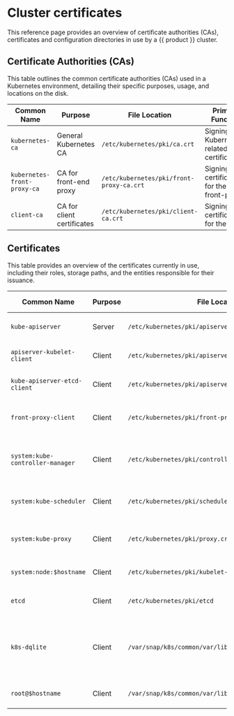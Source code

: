 # Cluster certificates

This reference page provides an overview of certificate authorities (CAs),
certificates and configuration directories in use by a {{ product }} cluster.

## Certificate Authorities (CAs)

This table outlines the common certificate authorities (CAs) used in a
Kubernetes environment, detailing their specific purposes, usage,
and locations on the disk.

| **Common Name**             | **Purpose**                | **File Location**                        | **Primary Function**                        |
|-----------------------------|----------------------------|------------------------------------------|---------------------------------------------|
| `kubernetes-ca`             | General Kubernetes CA      | `/etc/kubernetes/pki/ca.crt`             | Signing all Kubernetes-related certificates |
| `kubernetes-front-proxy-ca` | CA for front-end proxy     | `/etc/kubernetes/pki/front-proxy-ca.crt` | Signing certificates for the front-proxy    |
| `client-ca`                 | CA for client certificates | `/etc/kubernetes/pki/client-ca.crt`      | Signing certificates for the client         |


## Certificates

This table provides an overview of the certificates currently in use,
including their roles, storage paths, and the entities responsible for
their issuance.


| **Common Name**                  | **Purpose** | **File Location**                                     | **Primary Function**                                                                             | **Signed By**               |
|----------------------------------|-------------|-------------------------------------------------------|--------------------------------------------------------------------------------------------------|-----------------------------|
| `kube-apiserver`                 | Server      | `/etc/kubernetes/pki/apiserver.crt`                   | Securing the API server endpoint                                                                 | `kubernetes-ca`             |
| `apiserver-kubelet-client`       | Client      | `/etc/kubernetes/pki/apiserver-kubelet-client.crt`    | API server communication with kubelet                                                            | `kubernetes-ca-client`      |
| `kube-apiserver-etcd-client`     | Client      | `/etc/kubernetes/pki/apiserver-etcd-client.crt`       | API server communication with etcd                                                               | `kubernetes-ca-client`      |
| `front-proxy-client`             | Client      | `/etc/kubernetes/pki/front-proxy-client.crt`          | API server communication with the front-proxy                                                    | `kubernetes-front-proxy-ca` |
| `system:kube-controller-manager` | Client      | `/etc/kubernetes/pki/controller-manager.crt`          | Communication between the controller manager and the API server                                  | `kubernetes-ca-client`      |
| `system:kube-scheduler`          | Client      | `/etc/kubernetes/pki/scheduler.crt`                   | Communication between the scheduler and the API server                                           | `kubernetes-ca-client`      |
| `system:kube-proxy`              | Client      | `/etc/kubernetes/pki/proxy.crt`                       | Communication between kube-proxy and the API server                                              | `kubernetes-ca-client`      |
| `system:node:$hostname`          | Client      | `/etc/kubernetes/pki/kubelet-client.crt`              | Authentication of kubelet to the API server                                                      | `kubernetes-ca-client`      |
| `etcd`                           | Client      | `/etc/kubernetes/pki/etcd`                            | Communication between etcd and API server                                                        | `self-signed`               |
| `k8s-dqlite`                     | Client      | `/var/snap/k8s/common/var/lib/k8s-dqlite/cluster.crt` | Communication between k8s-dqlite nodes and API server (if datastore type is set to `k8s-dqlite`) | `self-signed`               |
| `root@$hostname`                 | Client      | `/var/snap/k8s/common/var/lib/k8sd/state/cluster.crt` | Communication between k8sd nodes                                                                 | `self-signed`               |

